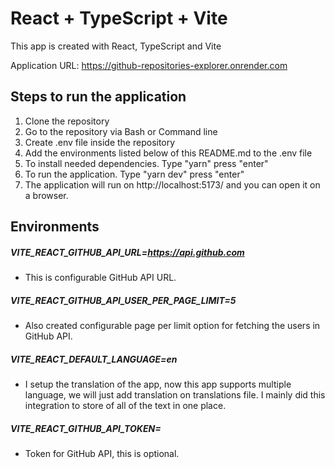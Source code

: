 # React + TypeScript + Vite
This app is created with React, TypeScript and Vite

Application URL: https://github-repositories-explorer.onrender.com

## Steps to run the application
1. Clone the repository
2. Go to the repository via Bash or Command line
3. Create .env file inside the repository
4. Add the environments listed below of this README.md to the .env file
3. To install needed dependencies. Type "yarn" press "enter"
4. To run the application. Type "yarn dev" press "enter"
5. The application will run on http://localhost:5173/ and you can open it on a browser.

## Environments

##### VITE_REACT_GITHUB_API_URL=https://api.github.com
- This is configurable GitHub API URL.
##### VITE_REACT_GITHUB_API_USER_PER_PAGE_LIMIT=5
- Also created configurable page per limit option for fetching the users in GitHub API.
##### VITE_REACT_DEFAULT_LANGUAGE=en
- I setup the translation of the app, now this app supports multiple language, we will just add translation on translations file. I mainly did this integration to store of all of the text in one place.
##### VITE_REACT_GITHUB_API_TOKEN=
- Token for GitHub API, this is optional.
